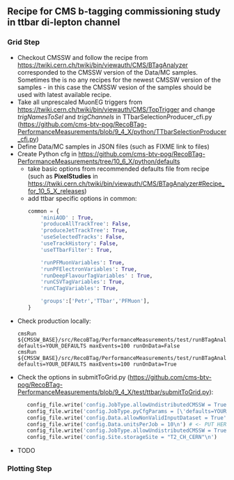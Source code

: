 
## Recipe for CMS b-tagging commissioning study in ttbar di-lepton channel

### Grid Step
* Checkout CMSSW and follow the recipe from https://twiki.cern.ch/twiki/bin/viewauth/CMS/BTagAnalyzer
  corresponded to the CMSSW version of the Data/MC samples. Sometimes the is no any recipes for the newest CMSSW 
  version of the samples - in this case the CMSSW vesion of the samples should be used with latest available recipe.
* Take all unprescaled MuonEG triggers from https://twiki.cern.ch/twiki/bin/viewauth/CMS/TopTrigger
  and change *trigNamesToSel* and *trigChannels* in TTbarSelectionProducer_cfi.py (https://github.com/cms-btv-pog/RecoBTag-PerformanceMeasurements/blob/9_4_X/python/TTbarSelectionProducer_cfi.py)
* Define Data/MC samples in JSON files (such as FIXME link to files)
* Create Python cfg in https://github.com/cms-btv-pog/RecoBTag-PerformanceMeasurements/tree/10_6_X/python/defaults
  * take basic options from recommended defaults file from recipe (such as **PixelStudies** in https://twiki.cern.ch/twiki/bin/viewauth/CMS/BTagAnalyzer#Recipe_for_10_5_X_releases)
  * add ttbar specific options in common: 
    ```python
    common = {
        'miniAOD' : True,
        'produceAllTrackTree': False,
        'produceJetTrackTree': True,
        'useSelectedTracks': False,
        'useTrackHistory': False,
        'useTTbarFilter': True,

        'runPFMuonVariables': True,
        'runPFElectronVariables': True,
        'runDeepFlavourTagVariables' : True,
        'runCSVTagVariables': True,        
        'runCTagVariables': True,

        'groups':['Petr','TTbar','PFMuon'],
    }
    ```
* Check production locally:
   ```shell
   cmsRun ${CMSSW_BASE}/src/RecoBTag/PerformanceMeasurements/test/runBTagAnalyzer_cfg.py defaults=YOUR_DEFAULTS maxEvents=100 runOnData=False
   cmsRun ${CMSSW_BASE}/src/RecoBTag/PerformanceMeasurements/test/runBTagAnalyzer_cfg.py defaults=YOUR_DEFAULTS maxEvents=100 runOnData=True
   ```
* Check the options in submitToGrid.py (https://github.com/cms-btv-pog/RecoBTag-PerformanceMeasurements/blob/9_4_X/test/ttbar/submitToGrid.py):
   ```python
      config_file.write('config.JobType.allowUndistributedCMSSW = True\n')
      config_file.write('config.JobType.pyCfgParams = [\'defaults=YOUR_DEFAULTS\', \'maxEvents=-1\', \'runOnData=%s\']\n' % bool(isData))
      config_file.write('config.Data.allowNonValidInputDataset = True')
      config_file.write('config.Data.unitsPerJob = 10\n') # <- PUT HERE RIGHT VALUE BASED ON SIZE OF THE DATASETS
      config_file.write('config.JobType.allowUndistributedCMSSW = True\n')
      config_file.write('config.Site.storageSite = "T2_CH_CERN"\n')
   ```
* TODO
    
### Plotting Step
